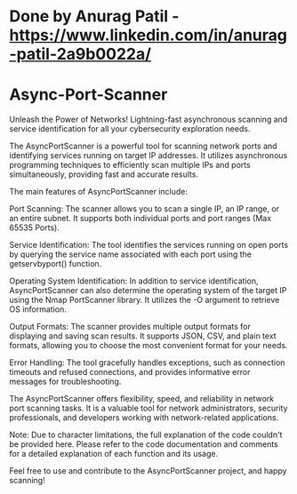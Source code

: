 # Done by Anurag Patil - https://www.linkedin.com/in/anurag-patil-2a9b0022a/
# Async-Port-Scanner
Unleash the Power of Networks! Lightning-fast asynchronous scanning and service identification for all your cybersecurity exploration needs.

The AsyncPortScanner is a powerful tool for scanning network ports and identifying services running on target IP addresses. It utilizes asynchronous programming techniques to efficiently scan multiple IPs and ports simultaneously, providing fast and accurate results.

The main features of AsyncPortScanner include:

Port Scanning: The scanner allows you to scan a single IP, an IP range, or an entire subnet. It supports both individual ports and port ranges (Max 65535 Ports).

Service Identification: The tool identifies the services running on open ports by querying the service name associated with each port using the getservbyport() function.

Operating System Identification: In addition to service identification, AsyncPortScanner can also determine the operating system of the target IP using the Nmap PortScanner library. It utilizes the -O argument to retrieve OS information.

Output Formats: The scanner provides multiple output formats for displaying and saving scan results. It supports JSON, CSV, and plain text formats, allowing you to choose the most convenient format for your needs.

Error Handling: The tool gracefully handles exceptions, such as connection timeouts and refused connections, and provides informative error messages for troubleshooting.

The AsyncPortScanner offers flexibility, speed, and reliability in network port scanning tasks. It is a valuable tool for network administrators, security professionals, and developers working with network-related applications.

Note: Due to character limitations, the full explanation of the code couldn't be provided here. Please refer to the code documentation and comments for a detailed explanation of each function and its usage.

Feel free to use and contribute to the AsyncPortScanner project, and happy scanning!
